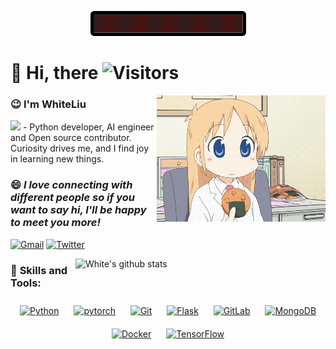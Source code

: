 <p align="center"><img src="assets/hello_github.gif"/></p>

# 👋 Hi, there ![Visitors](https://komarev.com/ghpvc/?username=LcenArthas)

<img align= "right" width= "270" src="assets/Kawai.gif"/>

### 😉 <b>I'm WhiteLiu</b> 

<img src="https://media.giphy.com/media/WUlplcMpOCEmTGBtBW/giphy.gif" width="30"> - Python developer, AI engineer and Open source contributor. Curiosity drives me, and I find joy in learning new things.

### 😄 <em><b>I love connecting with different people</b> so if you want to say <b>hi, I'll be happy to meet you more!</b> </em>
[![Gmail](https://img.shields.io/badge/Gmail-c14438?style=flat&logo=Gmail&logoColor=white)](whiteliu0505@gmail.com)
[![Twitter](https://img.shields.io/badge/Twitter-000000?style=&logo=X)](https://twitter.com/shouwangzhelcen)

<img width="400" height="auto" align="right" alt="White's github stats" src="https://github-readme-stats.vercel.app/api?username=LcenArthas&show_icons=true&count_private=true&theme=gruvbox_light" />

### 🤖 <b> Skills and Tools:</b>
<div align="center">  
<a href="https://www.python.org/" target="_blank"><img style="margin: 10px" src="https://profilinator.rishav.dev/skills-assets/python-original.svg" alt="Python" height="50" /></a>  
<a href="https://pytorch.org/" target="_blank"><img style="margin: 10px" src="https://profilinator.rishav.dev/skills-assets/pytorch-icon.svg" alt="pytorch" height="50" /></a>  
<a href="https://github.com/" target="_blank"><img style="margin: 10px" src="https://profilinator.rishav.dev/skills-assets/git-scm-icon.svg" alt="Git" height="50" /></a>  
<a href="https://flask.palletsprojects.com/" target="_blank"><img style="margin: 10px" src="https://profilinator.rishav.dev/skills-assets/flask.png" alt="Flask" height="50" /></a>  
<a href="https://about.gitlab.com/" target="_blank"><img style="margin: 10px" src="https://profilinator.rishav.dev/skills-assets/gitlab.svg" alt="GitLab" height="50" /></a>  
<a href="https://www.mongodb.com/" target="_blank"><img style="margin: 10px" src="https://profilinator.rishav.dev/skills-assets/mongodb-original-wordmark.svg" alt="MongoDB" height="50" /></a>  
<a href="https://www.docker.com/" target="_blank"><img style="margin: 10px" src="https://profilinator.rishav.dev/skills-assets/docker-original-wordmark.svg" alt="Docker" height="50" /></a>  
<a href="https://www.tensorflow.org/" target="_blank"><img style="margin: 10px" src="https://profilinator.rishav.dev/skills-assets/tensorflow-icon.svg" alt="TensorFlow" height="50" /></a>  
</div>















